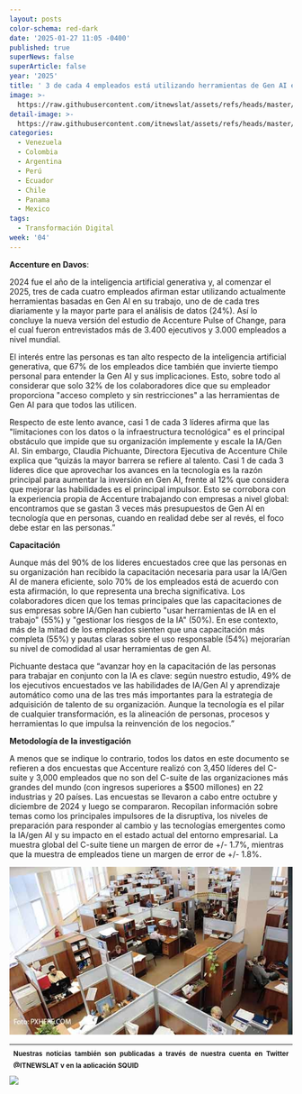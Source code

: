```yaml
---
layout: posts
color-schema: red-dark
date: '2025-01-27 11:05 -0400'
published: true
superNews: false
superArticle: false
year: '2025'
title: ' 3 de cada 4 empleados está utilizando herramientas de Gen AI en su trabajo'
image: >-
  https://raw.githubusercontent.com/itnewslat/assets/refs/heads/master/img/540x320/Empleados-p.jpg
detail-image: >-
  https://raw.githubusercontent.com/itnewslat/assets/refs/heads/master/img/1024x680/Empleados-g.jpg
categories:
  - Venezuela
  - Colombia
  - Argentina
  - Perú
  - Ecuador
  - Chile
  - Panama
  - Mexico
tags:
  - Transformación Digital
week: '04'
---
```

**Accenture en Davos**:

2024 fue el año de la inteligencia artificial generativa y, al comenzar el 2025, tres de cada cuatro empleados afirman estar utilizando actualmente herramientas basadas en Gen AI en su trabajo, uno de de cada tres diariamente y la mayor parte para el análisis de datos (24%). Así lo concluye la nueva versión del estudio de Accenture Pulse of Change, para el cual fueron entrevistados más de 3.400 ejecutivos y 3.000 empleados a nivel mundial.

El interés entre las personas es tan alto respecto de la inteligencia artificial generativa, que 67% de los empleados dice también que invierte tiempo personal para entender la Gen AI y sus implicaciones. Esto, sobre todo al considerar que solo 32% de los colaboradores dice que su empleador proporciona "acceso completo y sin restricciones" a las herramientas de Gen AI para que todos las utilicen. 

Respecto de este lento avance, casi 1 de cada 3 líderes afirma que las "limitaciones con los datos o la infraestructura tecnológica" es el principal obstáculo que impide que su organización implemente y escale la IA/Gen AI. Sin embargo, Claudia Pichuante, Directora Ejecutiva de Accenture Chile explica que “quizás la mayor barrera se refiere al talento. Casi 1 de cada 3 líderes dice que aprovechar los avances en la tecnología es la razón principal para aumentar la inversión en Gen AI, frente al 12% que considera que mejorar las habilidades es el principal impulsor. Esto se corrobora con la experiencia propia de Accenture trabajando con empresas a nivel global: encontramos que se gastan 3 veces más presupuestos de Gen AI en tecnología que en personas, cuando en realidad debe ser al revés, el foco debe estar en las personas.”

**Capacitación**

Aunque más del 90% de los líderes encuestados cree que las personas en su organización han recibido la capacitación necesaria para usar la IA/Gen AI de manera eficiente, solo 70% de los empleados está de acuerdo con esta afirmación, lo que representa una brecha significativa. Los colaboradores dicen que los temas principales que las capacitaciones de sus empresas sobre IA/Gen han cubierto "usar herramientas de IA en el trabajo" (55%) y "gestionar los riesgos de la IA" (50%). En ese contexto, más de la mitad de los empleados sienten que una capacitación más completa (55%) y pautas claras sobre el uso responsable (54%) mejorarían su nivel de comodidad al usar herramientas de gen AI. 

Pichuante destaca que “avanzar hoy en la capacitación de las personas para trabajar en conjunto con la IA es clave: según nuestro estudio, 49% de los ejecutivos encuestados ve las habilidades de IA/Gen AI y aprendizaje automático como una de las tres más importantes para la estrategia de adquisición de talento de su organización. Aunque la tecnología es el pilar de cualquier transformación, es la alineación de personas, procesos y herramientas lo que impulsa la reinvención de los negocios.”

**Metodología de la investigación**

A menos que se indique lo contrario, todos los datos en este documento se refieren a dos encuestas que Accenture realizó con 3,450 líderes del C-suite y 3,000 empleados que no son del C-suite de las organizaciones más grandes del mundo (con ingresos superiores a $500 millones) en 22 industrias y 20 países. Las encuestas se llevaron a cabo entre octubre y diciembre de 2024 y luego se compararon. Recopilan información sobre temas como los principales impulsores de la disruptiva, los niveles de preparación para responder al cambio y las tecnologías emergentes como la IA/gen AI y su impacto en el estado actual del entorno empresarial. La muestra global del C-suite tiene un margen de error de +/- 1.7%, mientras que la muestra de empleados tiene un margen de error de +/- 1.8%.


![](https://raw.githubusercontent.com/itnewslat/assets/refs/heads/master/img/540x320/Empleados-p.jpg)

<table style="height: 42px;" width="569">
<tbody>
<tr>
<td style="text-align: justify;"><sub><strong>Nuestras noticias también son publicadas a través de nuestra cuenta en Twitter <a href="https://twitter.com/itnewslat?lang=es">@ITNEWSLAT</a> y en la aplicación <a href="https://squidapp.co/en/">SQUID</a></strong></sub></td>
</tr>
</tbody>
</table>

<img src="https://tracker.metricool.com/c3po.jpg?hash=56f88a41e39ab42c063cc51676587a04"/>